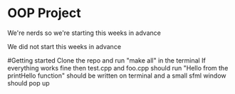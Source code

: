 # OOP Project

We're nerds so we're starting this weeks in advance

We did not start this weeks in advance

#Getting started
Clone the repo and run "make all" in the terminal
If everything works fine then test.cpp and foo.cpp should run
"Hello from the printHello function" should be written on terminal
and a small sfml window should pop up

